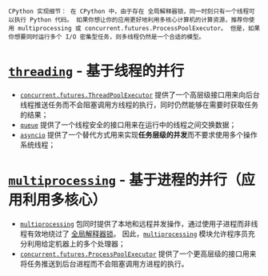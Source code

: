 ```
CPython 实现细节： 在 CPython 中，由于存在 全局解释器锁，同一时刻只有一个线程可以执行 Python 代码。 如果你想让你的应用更好地利用多核心计算机的计算资源，推荐你使用 multiprocessing 或 concurrent.futures.ProcessPoolExecutor。 但是，如果你想要同时运行多个 I/O 密集型任务，则多线程仍然是一个合适的模型。
```



# [`threading`](https://docs.python.org/zh-cn/3/library/threading.html#module-threading) - 基于线程的并行



- [`concurrent.futures.ThreadPoolExecutor`](https://docs.python.org/zh-cn/3/library/concurrent.futures.html#concurrent.futures.ThreadPoolExecutor) 提供了一个高层级接口用来向后台线程推送任务而不会阻塞调用方线程的执行，同时仍然能够在需要时获取任务的结果；
- [`queue`](https://docs.python.org/zh-cn/3/library/queue.html#module-queue) 提供了一个线程安全的接口用来在运行中的线程之间交换数据；
- [`asyncio`](https://docs.python.org/zh-cn/3/library/asyncio.html#module-asyncio) 提供了一个替代方式用来实现**任务层级的并发**而不要求使用多个操作系统线程；





# [`multiprocessing`](https://docs.python.org/zh-cn/3/library/multiprocessing.html#module-multiprocessing) - 基于进程的并行（应用利用多核心）



- [`multiprocessing`](https://docs.python.org/zh-cn/3/library/multiprocessing.html#module-multiprocessing) 包同时提供了本地和远程并发操作，通过使用子进程而非线程有效地绕过了 [全局解释器锁](https://docs.python.org/zh-cn/3/glossary.html#term-global-interpreter-lock)。 因此，[`multiprocessing`](https://docs.python.org/zh-cn/3/library/multiprocessing.html#module-multiprocessing) 模块允许程序员充分利用给定机器上的多个处理器；
-  [`concurrent.futures.ProcessPoolExecutor`](https://docs.python.org/zh-cn/3/library/concurrent.futures.html#concurrent.futures.ProcessPoolExecutor) 提供了一个更高层级的接口用来将任务推送到后台进程而不会阻塞调用方进程的执行。



